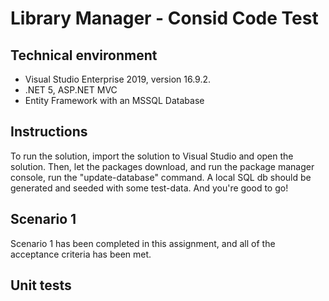 ﻿# Library Manager - Consid Code Test

## Technical environment
- Visual Studio Enterprise 2019, version 16.9.2. 
- .NET 5, ASP.NET MVC
- Entity Framework with an MSSQL Database

## Instructions
To run the solution, import the solution to Visual Studio and open the solution. Then, let the packages download, and run the package manager console, run the "update-database" command. A local SQL db should be generated and seeded with some test-data. And you're good to go!

## Scenario 1
Scenario 1 has been completed in this assignment, and all of the acceptance criteria has been met. 

## Unit tests



